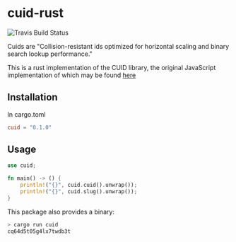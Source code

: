 # cuid-rust

![Travis Build Status](https://travis-ci.com/mplanchard/cuid-rust.svg?branch=master "Master Status")

Cuids are "Collision-resistant ids optimized for horizontal scaling and
binary search lookup performance."

This is a rust implementation of the CUID library, the original JavaScript
implementation of which may be found [here](https://github.com/ericelliott/cuid)

## Installation

In cargo.toml

```toml
cuid = "0.1.0"
```

## Usage

```rust
use cuid;

fn main() -> () {
    println!("{}", cuid.cuid().unwrap());
    println!("{}", cuid.slug().unwrap());
}
```

This package also provides a binary:

```sh
> cargo run cuid
cq64d5t05g4lx7twdb3t
```
